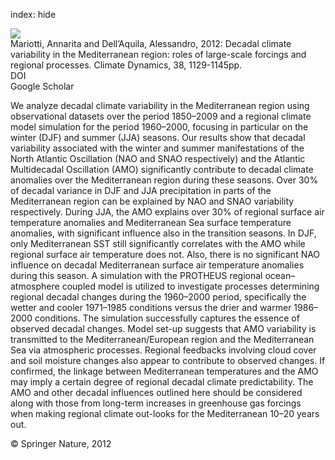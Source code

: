 index: hide

<div class="Citation">
    <div class="Citation-thumb CitationThumb-linked"  data-href="https://doi.org/10.1007/s00382-011-1056-7">
      <img src="https://static.claimspace.cloud/climate-study-static/refs/thumbs/14/Mariotti_and_DellAquila_2012-thumb.png" />
    </div>

  <div class="Citation-body">
    <div class="Citation-text">Mariotti, Annarita and Dell’Aquila, Alessandro, 2012: Decadal climate variability in the Mediterranean region: roles of large-scale forcings and regional processes. <span class="Article-journal">Climate Dynamics, </span><span class="Article-volume">38, </span>1129-1145pp.</div>
    <div class="Citation-links">
      <div class="CitationLink" data-href="https://doi.org/10.1007/s00382-011-1056-7">
        <div class="CitationLink-icon CitationLink-Doi"></div>
        <div class="CitationLink-text">DOI</div>
      </div>
      <div class="CitationLink" data-href="https://scholar.google.com/scholar?q=10.1007/s00382-011-1056-7">
        <div class="CitationLink-icon CitationLink-Scholar"></div>
        <div class="CitationLink-text">Google Scholar</div>
      </div>
    </div>
  </div>
</div>

We analyze decadal climate variability in the Mediterranean region using observational datasets over the period 1850–2009 and a regional climate model simulation for the period 1960–2000, focusing in particular on the winter (DJF) and summer (JJA) seasons. Our results show that decadal variability associated with the winter and summer manifestations of the North Atlantic Oscillation (NAO and SNAO respectively) and the Atlantic Multidecadal Oscillation (AMO) significantly contribute to decadal climate anomalies over the Mediterranean region during these seasons. Over 30% of decadal variance in DJF and JJA precipitation in parts of the Mediterranean region can be explained by NAO and SNAO variability respectively. During JJA, the AMO explains over 30% of regional surface air temperature anomalies and Mediterranean Sea surface temperature anomalies, with significant influence also in the transition seasons. In DJF, only Mediterranean SST still significantly correlates with the AMO while regional surface air temperature does not. Also, there is no significant NAO influence on decadal Mediterranean surface air temperature anomalies during this season. A simulation with the PROTHEUS regional ocean–atmosphere coupled model is utilized to investigate processes determining regional decadal changes during the 1960–2000 period, specifically the wetter and cooler 1971–1985 conditions versus the drier and warmer 1986–2000 conditions. The simulation successfully captures the essence of observed decadal changes. Model set-up suggests that AMO variability is transmitted to the Mediterranean/European region and the Mediterranean Sea via atmospheric processes. Regional feedbacks involving cloud cover and soil moisture changes also appear to contribute to observed changes. If confirmed, the linkage between Mediterranean temperatures and the AMO may imply a certain degree of regional decadal climate predictability. The AMO and other decadal influences outlined here should be considered along with those from long-term increases in greenhouse gas forcings when making regional climate out-looks for the Mediterranean 10–20 years out.

<div class="Citation-copy">
&copy; Springer Nature, 2012
</div>